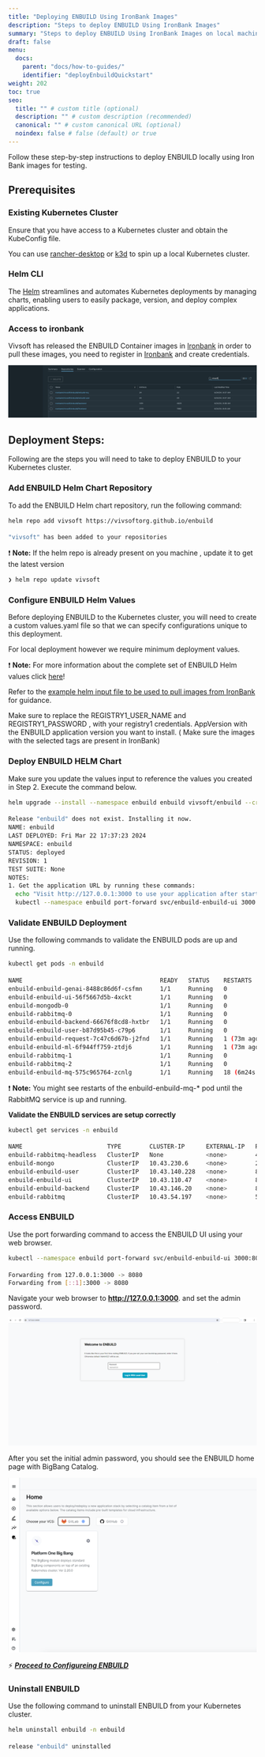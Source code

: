 ```yaml
---
title: "Deploying ENBUILD Using IronBank Images"
description: "Steps to deploy ENBUILD Using IronBank Images"
summary: "Steps to deploy ENBUILD Using IronBank Images on local machine for quick testing"
draft: false
menu:
  docs:
    parent: "docs/how-to-guides/"
    identifier: "deployEnbuildQuickstart"
weight: 202
toc: true
seo:
  title: "" # custom title (optional)
  description: "" # custom description (recommended)
  canonical: "" # custom canonical URL (optional)
  noindex: false # false (default) or true
---
```


Follow these step-by-step instructions to deploy ENBUILD locally using Iron Bank images for testing.

## Prerequisites

### Existing Kubernetes Cluster

Ensure that you have access to a Kubernetes cluster and obtain the KubeConfig file.

You can use [rancher-desktop](https://docs.rancherdesktop.io/getting-started/installation/) or [k3d](../../references/k3d/) to spin up a local Kubernetes cluster.


### Helm CLI

The [Helm](https://helm.sh/) streamlines and automates Kubernetes deployments by managing charts, enabling users to easily package, version, and deploy complex applications.

### Access to ironbank

Vivsoft has released the ENBUILD Container images in [Ironbank](https://registry1.dso.mil/) in order to pull these images, you need to register in [Ironbank](https://registry1.dso.mil/) and create credentials.

<picture><img src="/images/how-to-guides/ib_image_list.png" alt="Screenshot of ENBUILD images in Iron Bank"></img></picture>

## Deployment Steps:

Following are the steps you will need to take to deploy ENBUILD to your Kubernetes cluster.

### Add ENBUILD Helm Chart Repository

To add the ENBUILD Helm chart repository, run the following command:

```bash
helm repo add vivsoft https://vivsoftorg.github.io/enbuild

"vivsoft" has been added to your repositories
```

:exclamation: **Note:** If the helm repo is already present on you machine , update it to get the latest version

```bash
❯ helm repo update vivsoft
```

### Configure ENBUILD Helm Values

Before deploying ENBUILD to the Kubernetes cluster, you will need to create a custom values.yaml file so that we can specify configurations unique to this deployment.

For local deployment however we require minimum deployment values.

:exclamation: **Note:** For more information about the complete set of ENBUILD Helm values click [here](/docs/getting-started/helm-values/)!

Refer to the [example helm input file to be used to pull images from IronBank](https://github.com/vivsoftorg/enbuild/blob/main/examples/enbuild/quick_install_ib.yaml) for guidance. 

Make sure to replace the 
REGISTRY1_USER_NAME and REGISTRY1_PASSWORD , with your registry1 credentials.
AppVersion with the ENBUILD application version you want to install. ( Make sure the images with the selected tags are present in IronBank)
 

### Deploy ENBUILD HELM Chart

Make sure you update the values input to reference the values you created in Step 2.
Execute the command below.

```bash
helm upgrade --install --namespace enbuild enbuild vivsoft/enbuild --create-namespace -f /tmp/quick_install_ib.yaml

Release "enbuild" does not exist. Installing it now.
NAME: enbuild
LAST DEPLOYED: Fri Mar 22 17:37:23 2024
NAMESPACE: enbuild
STATUS: deployed
REVISION: 1
TEST SUITE: None
NOTES:
1. Get the application URL by running these commands:
  echo "Visit http://127.0.0.1:3000 to use your application after starting the port forward"
  kubectl --namespace enbuild port-forward svc/enbuild-enbuild-ui 3000:80
```

### Validate ENBUILD Deployment

Use the following commands to validate the ENBUILD pods are up and running.

```bash
kubectl get pods -n enbuild

NAME                                       READY   STATUS    RESTARTS         AGE
enbuild-enbuild-genai-8488c86d6f-csfmn     1/1     Running   0                76m
enbuild-enbuild-ui-56f5667d5b-4xckt        1/1     Running   0                76m
enbuild-mongodb-0                          1/1     Running   0                76m
enbuild-rabbitmq-0                         1/1     Running   0                76m
enbuild-enbuild-backend-66676f8cd8-hxtbr   1/1     Running   0                76m
enbuild-enbuild-user-b87d95b45-c79p6       1/1     Running   0                76m
enbuild-enbuild-request-7c47c6d67b-j2fnd   1/1     Running   1 (73m ago)      76m
enbuild-enbuild-ml-6f944ff759-ztdj6        1/1     Running   1 (73m ago)      76m
enbuild-rabbitmq-1                         1/1     Running   0                73m
enbuild-rabbitmq-2                         1/1     Running   0                72m
enbuild-enbuild-mq-575c965764-zcnlg        1/1     Running   18 (6m24s ago)   76m

```

:exclamation: **Note:** You might see restarts of the enbuild-enbuild-mq-\* pod until the RabbitMQ service is up and running.

**Validate the ENBUILD services are setup correctly**

```bash
kubectl get services -n enbuild

NAME                        TYPE        CLUSTER-IP      EXTERNAL-IP   PORT(S)                                 AGE
enbuild-rabbitmq-headless   ClusterIP   None            <none>        4369/TCP,5672/TCP,25672/TCP,15672/TCP   80s
enbuild-mongo               ClusterIP   10.43.230.6     <none>        27017/TCP                               80s
enbuild-enbuild-user        ClusterIP   10.43.140.228   <none>        80/TCP                                  80s
enbuild-enbuild-ui          ClusterIP   10.43.110.47    <none>        80/TCP                                  80s
enbuild-enbuild-backend     ClusterIP   10.43.146.20    <none>        80/TCP                                  80s
enbuild-rabbitmq            ClusterIP   10.43.54.197    <none>        5672/TCP,4369/TCP,25672/TCP,15672/TCP   80s
```

### Access ENBUILD

Use the port forwarding command to access the ENBUILD UI using your web browser.

```bash
kubectl --namespace enbuild port-forward svc/enbuild-enbuild-ui 3000:80

Forwarding from 127.0.0.1:3000 -> 8080
Forwarding from [::1]:3000 -> 8080
```

Navigate your web browser to **http://127.0.0.1:3000**. and set the admin password.

<picture><img src="/images/deployEnbuildQuickstart/initial-login.png" alt="Screenshot of ENBUILD Login Screen"></img></picture>

After you set the initial admin password, you should see the ENBUILD home page with BigBang Catalog.

<picture><img src="/images/deployEnbuildQuickstart/enbuild_home_page_first_login.png" alt="Screenshot of ENBUILD Home Screen"></img></picture>


:zap: ***[Proceed to Configureing ENBUILD](../configuring-enbuild/)***

### Uninstall ENBUILD

Use the following command to uninstall ENBUILD from your Kubernetes cluster.

```bash
helm uninstall enbuild -n enbuild

release "enbuild" uninstalled
```
